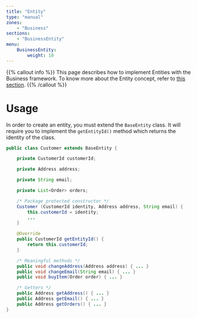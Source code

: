```yaml
---
title: "Entity"
type: "manual"
zones:
    - "Business"
sections:
    - "BusinessEntity"
menu:
    BusinessEntity:
        weight: 10
---
```


{{% callout info %}}
This page describes how to implement Entities with the Business framework. To know more about the Entity concept, refer
to [this section](../../concepts/domain-model/#entity).
{{% /callout %}}

# Usage

In order to create an entity, you must extend the `BaseEntity` class. It will require you to implement the `getEntityId()` 
method which returns the identity of the class.

```java
public class Customer extends BaseEntity {

    private CustomerId customerId;

    private Address address;

    private String email;

    private List<Order> orders;

    /* Package protected constructor */
    Customer (CustomerId identity, Address address, String email) {
        this.customerId = identity;
        ...
    }

    @Override
    public CustomerId getEntityId() {
        return this.customerId;
    }

    /* Meaningful methods */
    public void changeAddress(Address address) { ... }
    public void changeEmail(String email) { ... }
    public void buyItem(Order order) { ... }

    /* Getters */
    public Address getAddress() { ... }
    public Address getEmail() { ... }
    public Address getOrders() { ... }
}
```
